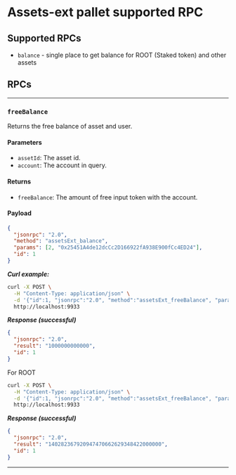 # Assets-ext pallet supported RPC


## Supported RPCs

- `balance` - single place to get balance for ROOT (Staked token) and other assets

## RPCs

---

### `freeBalance`

Returns the free balance of asset and user.

#### Parameters

- `assetId`: The asset id.
- `account`: The account in query.

#### Returns

- `freeBalance`: The amount of free input token with the account.
#### Payload

```json
{
  "jsonrpc": "2.0",
  "method": "assetsExt_balance",
  "params": [2, "0x25451A4de12dcCc2D166922fA938E900fCc4ED24"],
  "id": 1
}
```

**_Curl example:_**

```sh
curl -X POST \
  -H "Content-Type: application/json" \
  -d '{"id":1, "jsonrpc":"2.0", "method":"assetsExt_freeBalance", "params":[2, "0x25451A4de12dcCc2D166922fA938E900fCc4ED24"]}' \
  http://localhost:9933
```

**_Response (successful)_**

```json
{
  "jsonrpc": "2.0",
  "result": "1000000000000",
  "id": 1
}
```

For ROOT

```sh
curl -X POST \
  -H "Content-Type: application/json" \
  -d '{"id":1, "jsonrpc":"2.0", "method":"assetsExt_freeBalance", "params":[1, "0xE04CC55ebEE1cBCE552f250e85c57B70B2E2625b"]}' \
  http://localhost:9933
```

**_Response (successful)_**

```json
{
  "jsonrpc": "2.0",
  "result": "140282367920947470662629348422000000",
  "id": 1
}
```

---

